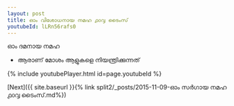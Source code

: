 ```yaml
---
layout: post
title: ഓം വിശോധനായ നമഹ ൧൦൮ ടൈംസ്
youtubeId: lLRn56rafs0
---
```

 
 
 ഓം ദമനായ നമഹ 
 
 -  ആരാണ് മോശം ആളുകളെ നിയന്ത്രിക്കുന്നത് 
 
  
 
  
 
 
 
 
 
 


{% include youtubePlayer.html id=page.youtubeId %}
 
[Next]({{ site.baseurl }}{% link  split2/_posts/2015-11-09-ഓം സർഗായ നമഹ ൧൦൮ ടൈംസ്.md%})
 
